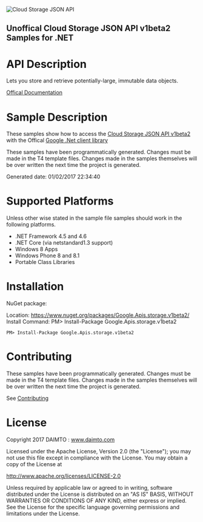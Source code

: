 ﻿![Cloud Storage JSON API](https://www.google.com/images/icons/product/cloud_storage-32.png)

## Unoffical Cloud Storage JSON API v1beta2 Samples for .NET  ##

API Description
=============

Lets you store and retrieve potentially-large, immutable data objects.

[Offical Documentation](https://developers.google.com/storage/docs/json_api/)

Sample Description
=============

These samples show how to access the [Cloud Storage JSON API v1beta2](https://developers.google.com/storage/docs/json_api/) with the Offical [Google .Net client library](https://github.com/google/google-api-dotnet-client)

These samples have been programmatically generated. Changes must be made in the T4 template files. Changes made in the samples themselves will be over written the next time the project is generated.

Generated date: 01/02/2017 22:34:40 

Supported Platforms
=================================

Unless other wise stated in the sample file samples should work in the following platforms.

* .NET Framework 4.5 and 4.6
* .NET Core (via netstandard1.3 support)
* Windows 8 Apps
* Windows Phone 8 and 8.1
* Portable Class Libraries

Installation
=================================

NuGet package:

Location: https://www.nuget.org/packages/Google.Apis.storage.v1beta2/ 
Install Command: PM>  Install-Package Google.Apis.storage.v1beta2

```
PM> Install-Package Google.Apis.storage.v1beta2
```

Contributing
=================================

These samples have been programmatically generated. Changes must be made in the T4 template files. Changes made in the samples themselves will be over written the next time the project is generated.

See [Contributing](CONTRIBUTING.md)

License
=================================

Copyright 2017 DAIMTO :  www.daimto.com

Licensed under the Apache License, Version 2.0 (the "License"); you may not use this file except in compliance with
the License. You may obtain a copy of the License at

http://www.apache.org/licenses/LICENSE-2.0

Unless required by applicable law or agreed to in writing, software distributed under the License is distributed on
an "AS IS" BASIS, WITHOUT WARRANTIES OR CONDITIONS OF ANY KIND, either express or implied. See the License for the
specific language governing permissions and limitations under the License.